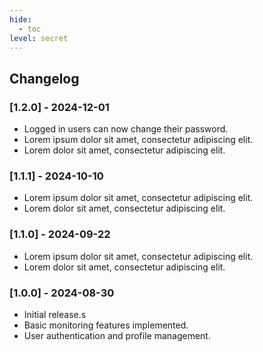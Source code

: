```yaml
---
hide:
  - toc
level: secret
---
```


## Changelog

### [1.2.0] - 2024-12-01
- Logged in users can now change their password.
- Lorem ipsum dolor sit amet, consectetur adipiscing elit.
- Lorem dolor sit amet, consectetur adipiscing elit.

### [1.1.1] - 2024-10-10
- Lorem ipsum dolor sit amet, consectetur adipiscing elit.
- Lorem dolor sit amet, consectetur adipiscing elit.

### [1.1.0] - 2024-09-22
- Lorem ipsum dolor sit amet, consectetur adipiscing elit. 
- Lorem dolor sit amet, consectetur adipiscing elit.

### [1.0.0] - 2024-08-30
- Initial release.s
- Basic monitoring features implemented.
- User authentication and profile management.